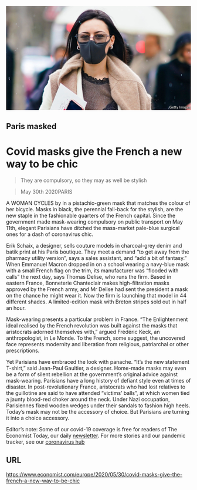 ![](./images/20200530_EUP003_0.jpg)

## Paris masked

# Covid masks give the French a new way to be chic

> They are compulsory, so they may as well be stylish

> May 30th 2020PARIS

A WOMAN CYCLES by in a pistachio-green mask that matches the colour of her bicycle. Masks in black, the perennial fall-back for the stylish, are the new staple in the fashionable quarters of the French capital. Since the government made mask-wearing compulsory on public transport on May 11th, elegant Parisians have ditched the mass-market pale-blue surgical ones for a dash of coronavirus chic.

Erik Schaix, a designer, sells couture models in charcoal-grey denim and batik print at his Paris boutique. They meet a demand “to get away from the pharmacy utility version”, says a sales assistant, and “add a bit of fantasy.” When Emmanuel Macron dropped in on a school wearing a navy-blue mask with a small French flag on the trim, its manufacturer was “flooded with calls” the next day, says Thomas Delise, who runs the firm. Based in eastern France, Bonneterie Chanteclair makes high-filtration masks approved by the French army, and Mr Delise had sent the president a mask on the chance he might wear it. Now the firm is launching that model in 44 different shades. A limited-edition mask with Breton stripes sold out in half an hour.

Mask-wearing presents a particular problem in France. “The Enlightenment ideal realised by the French revolution was built against the masks that aristocrats adorned themselves with,” argued Frédéric Keck, an anthropologist, in Le Monde. To the French, some suggest, the uncovered face represents modernity and liberation from religious, patriarchal or other prescriptions.

Yet Parisians have embraced the look with panache. “It’s the new statement T-shirt,” said Jean-Paul Gaultier, a designer. Home-made masks may even be a form of silent rebellion at the government’s original advice against mask-wearing. Parisians have a long history of defiant style even at times of disaster. In post-revolutionary France, aristocrats who had lost relatives to the guillotine are said to have attended “victims’ balls”, at which women tied a jaunty blood-red choker around the neck. Under Nazi occupation, Parisiennes fixed wooden wedges under their sandals to fashion high heels. Today’s mask may not be the accessory of choice. But Parisians are turning it into a choice accessory.

Editor’s note: Some of our covid-19 coverage is free for readers of The Economist Today, our daily [newsletter](https://www.economist.com/https://my.economist.com/user#newsletter). For more stories and our pandemic tracker, see our [coronavirus hub](https://www.economist.com//news/2020/03/11/the-economists-coverage-of-the-coronavirus)

## URL

https://www.economist.com/europe/2020/05/30/covid-masks-give-the-french-a-new-way-to-be-chic
